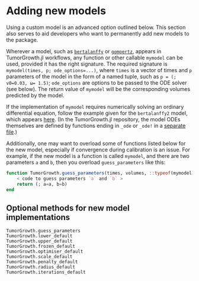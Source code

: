 # Adding new models

Using a custom model is an advanced option outlined below. This section also serves to aid
developers who want to permanently add new models to the package.

Wherever a model, such as [`bertalanffy`](@ref) or [`gompertz`](@ref), appears in
TumorGrowth.jl workflows, any function or other callable `mymodel` can be used, provided
it has the right signature. The required signature is `mymodel(times, p;
ode_options=...)`, where `times` is a vector of times and `p` parameters of the model in
the form of a named tuple, such as `p = (; v0=0.03, ω= 1.5)`; `ode_options` are options to
be passed to the ODE solver (see below). The return value of `mymodel` will be the
corresponding volumes predicted by the model.

If the implementation of `mymodel` requires numerically solving an ordinary differential
equation, follow the example given for the `bertalanffy2` model, which appears
[here](https://github.com/ablaom/TumorGrowth.jl/blob/dev/src/models/bertalanffy2.jl). (In
the TumorGrowth.jl repository, the model ODEs themselves are defined by functions ending
in `_ode` or `_ode!` in a [separate
file](https://github.com/ablaom/TumorGrowth.jl/blob/dev/src/odes.jl).)

Additionally, one may want to overload some of functions listed below for the new model,
especially if convergence during calibration is an issue.  For example, if the new model
is a function is called `mymodel`, and there are two parameters `a` and `b`, then you
overload `guess_parameters` like this:

```julia
function TumorGrowth.guess_parameters(times, volumes, ::typeof(mymodel))
    < code to guess parameters `a` and `b` >
	return (; a=a, b=b)
end 
```

## Optional methods for new model implementations

```@docs
TumorGrowth.guess_parameters
TumorGrowth.lower_default
TumorGrowth.upper_default
TumorGrowth.frozen_default
TumorGrowth.optimiser_default
TumorGrowth.scale_default
TumorGrowth.penalty_default
TumorGrowth.radius_default
TumorGrowth.iterations_default
```
